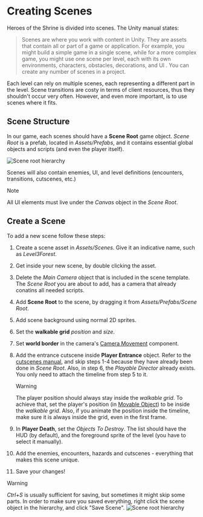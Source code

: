 # Creating Scenes

Heroes of the Shrine is divided into scenes. The Unity manual states:

> Scenes are where you work with content in Unity. They are assets that contain all or part of a game or application. For example, you might build a simple game in a single scene, while for a more complex game, you might use one scene per level, each with its own environments, characters, obstacles, decorations, and UI
. You can create any number of scenes in a project.

Each level can rely on multiple scenes, each representing a different part in the level. Scene transitions are costy in terms of client resources, thus they shouldn't occur very often. However, and even more important, is to use scenes where it fits.

## Scene Structure

In our game, each scenes should have a **Scene Root** game object. *Scene Root* is a prefab, located in *Assets/Prefabs*, and it contains essential global objects and scripts (and even the player itself).

![Scene root hierarchy](../resources/SceneRootHierarchy.png)

Scenes will also contain enemies, UI, and level definitions (encounters, transitions, cutscenes, etc.)

> [!NOTE]
> All UI elements must live under the *Canvas* object in the *Scene Root*.

## Create a Scene

To add a new scene follow these steps:

1. Create a scene asset in *Assets/Scenes*. Give it an indicative name, such as *Level3Forest*.

2. Get inside your new scene, by double clicking the asset.

3. Delete the *Main Camera* object that is included in the scene template. The *Scene Root* you are about to add, has a camera that already conatins all needed scripts.

4. Add **Scene Root** to the scene, by dragging it from *Assets/Prefabs/Scene Root*.

5. Add scene background using normal 2D sprites.

6. Set the **walkable grid** *position* and *size*.

7. Set **world border** in the camera's [Camera Movement](../api/Global.CameraMovement.html) component.

8. Add the entrance cutscene inside **Player Entrance** object. Refer to the [cutscenes manual](../manual/create-cutscenes.md), and skip steps 1-4 because they have already been done in *Scene Root*. Also, in step 6, the *Playable Director* already exists. You only need to attach the timeline from step 5 to it.

    > [!WARNING]
    > The player position should always stay inside the *walkable grid*. To achieve that, set the player's position (in [Movable Object](../api/Global.MovableObject.html)) to be inside the *walkable grid*. Also, if you animate the position inside the timeline, make sure it is always inside the grid, even in the first frame.

9. In **Player Death**, set the *Objects To Destroy*. The list should have the HUD (by default), and the foreground sprite of the level (you have to select it manually).

10. Add the enemies, encounters, hazards and cutscenes - everything that makes this scene unique.

11. Save your changes!

> [!WARNING]
> *Ctrl+S* is usually sufficient for saving, but sometimes it might skip some parts. In order to make sure you saved everything, right click the scene object in the hierarchy, and click "Save Scene".
> ![Scene root hierarchy](../resources/SaveScene.png)